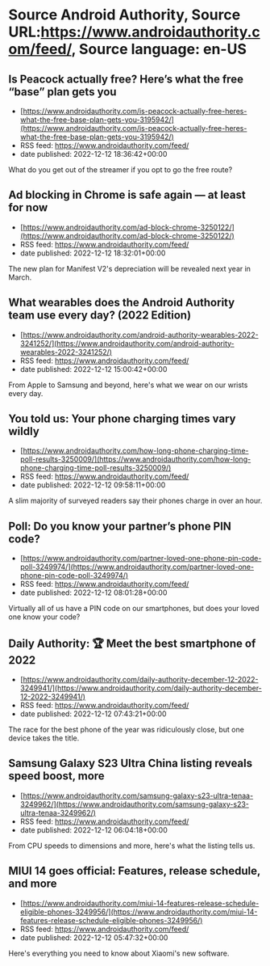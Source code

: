 # Source Android Authority, Source URL:https://www.androidauthority.com/feed/, Source language: en-US

## Is Peacock actually free? Here’s what the free “base” plan gets you
 - [https://www.androidauthority.com/is-peacock-actually-free-heres-what-the-free-base-plan-gets-you-3195942/](https://www.androidauthority.com/is-peacock-actually-free-heres-what-the-free-base-plan-gets-you-3195942/)
 - RSS feed: https://www.androidauthority.com/feed/
 - date published: 2022-12-12 18:36:42+00:00

What do you get out of the streamer if you opt to go the free route?

## Ad blocking in Chrome is safe again — at least for now
 - [https://www.androidauthority.com/ad-block-chrome-3250122/](https://www.androidauthority.com/ad-block-chrome-3250122/)
 - RSS feed: https://www.androidauthority.com/feed/
 - date published: 2022-12-12 18:32:01+00:00

The new plan for Manifest V2's depreciation will be revealed next year in March.

## What wearables does the Android Authority team use every day? (2022 Edition)
 - [https://www.androidauthority.com/android-authority-wearables-2022-3241252/](https://www.androidauthority.com/android-authority-wearables-2022-3241252/)
 - RSS feed: https://www.androidauthority.com/feed/
 - date published: 2022-12-12 15:00:42+00:00

From Apple to Samsung and beyond, here's what we wear on our wrists every day.

## You told us: Your phone charging times vary wildly
 - [https://www.androidauthority.com/how-long-phone-charging-time-poll-results-3250009/](https://www.androidauthority.com/how-long-phone-charging-time-poll-results-3250009/)
 - RSS feed: https://www.androidauthority.com/feed/
 - date published: 2022-12-12 09:58:11+00:00

A slim majority of surveyed readers say their phones charge in over an hour.

## Poll: Do you know your partner’s phone PIN code?
 - [https://www.androidauthority.com/partner-loved-one-phone-pin-code-poll-3249974/](https://www.androidauthority.com/partner-loved-one-phone-pin-code-poll-3249974/)
 - RSS feed: https://www.androidauthority.com/feed/
 - date published: 2022-12-12 08:01:28+00:00

Virtually all of us have a PIN code on our smartphones, but does your loved one know your code?

## Daily Authority: 🏆 Meet the best smartphone of 2022
 - [https://www.androidauthority.com/daily-authority-december-12-2022-3249941/](https://www.androidauthority.com/daily-authority-december-12-2022-3249941/)
 - RSS feed: https://www.androidauthority.com/feed/
 - date published: 2022-12-12 07:43:21+00:00

The race for the best phone of the year was ridiculously close, but one device takes the title.

## Samsung Galaxy S23 Ultra China listing reveals speed boost, more
 - [https://www.androidauthority.com/samsung-galaxy-s23-ultra-tenaa-3249962/](https://www.androidauthority.com/samsung-galaxy-s23-ultra-tenaa-3249962/)
 - RSS feed: https://www.androidauthority.com/feed/
 - date published: 2022-12-12 06:04:18+00:00

From CPU speeds to dimensions and more, here's what the listing tells us.

## MIUI 14 goes official: Features, release schedule, and more
 - [https://www.androidauthority.com/miui-14-features-release-schedule-eligible-phones-3249956/](https://www.androidauthority.com/miui-14-features-release-schedule-eligible-phones-3249956/)
 - RSS feed: https://www.androidauthority.com/feed/
 - date published: 2022-12-12 05:47:32+00:00

Here's everything you need to know about Xiaomi's new software.
